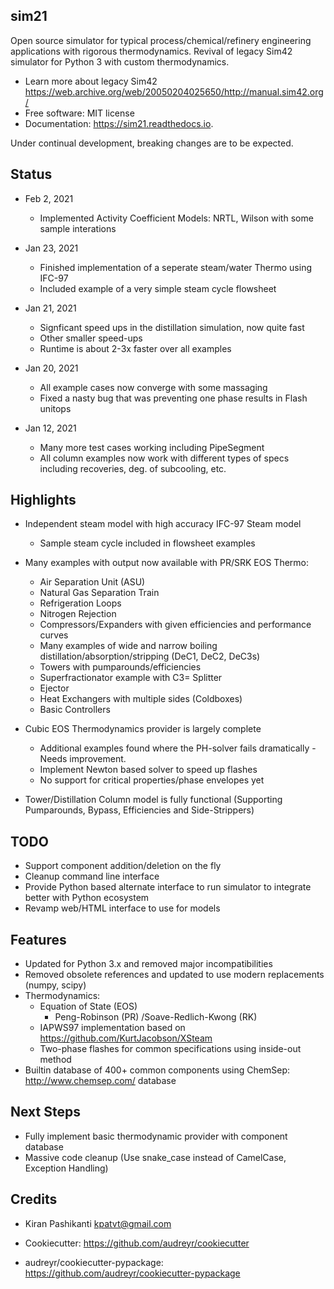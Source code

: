 sim21
-----
Open source simulator for typical process/chemical/refinery engineering applications with rigorous thermodynamics.
Revival of legacy Sim42 simulator for Python 3 with custom thermodynamics.

* Learn more about legacy Sim42 https://web.archive.org/web/20050204025650/http://manual.sim42.org/
* Free software: MIT license
* Documentation: https://sim21.readthedocs.io.

Under continual development, breaking changes are to be expected.

Status
------
* Feb 2, 2021
    * Implemented Activity Coefficient Models: NRTL, Wilson with some sample interations

* Jan 23, 2021
    * Finished implementation of a seperate steam/water Thermo using IFC-97
    * Included example of a very simple steam cycle flowsheet
* Jan 21, 2021
    * Signficant speed ups in the distillation simulation, now quite fast
    * Other smaller speed-ups
    * Runtime is about 2-3x faster over all examples

* Jan 20, 2021
    * All example cases now converge with some massaging
    * Fixed a nasty bug that was preventing one phase results in Flash unitops

* Jan 12, 2021
    * Many more test cases working including PipeSegment
    * All column examples now work with different types of specs including recoveries,
      deg. of subcooling, etc.

Highlights
----------
* Independent steam model with high accuracy IFC-97 Steam model
    * Sample steam cycle included in flowsheet examples

* Many examples with output now available with PR/SRK EOS Thermo:
    * Air Separation Unit (ASU)
    * Natural Gas Separation Train
    * Refrigeration Loops
    * Nitrogen Rejection
    * Compressors/Expanders with given efficiencies and performance curves
    * Many examples of wide and narrow boiling distillation/absorption/stripping (DeC1, DeC2, DeC3s)
    * Towers with pumparounds/efficiencies
    * Superfractionator example with C3= Splitter
    * Ejector
    * Heat Exchangers with multiple sides (Coldboxes)
    * Basic Controllers

* Cubic EOS Thermodynamics provider is largely complete
    * Additional examples found where the PH-solver fails dramatically - Needs improvement.
    * Implement Newton based solver to speed up flashes
    * No support for critical properties/phase envelopes yet

* Tower/Distillation Column model is fully functional (Supporting Pumparounds, Bypass, Efficiencies and Side-Strippers)

TODO
----

* Support component addition/deletion on the fly
* Cleanup command line interface
* Provide Python based alternate interface to run simulator to integrate better with Python ecosystem
* Revamp web/HTML interface to use for models

Features
--------

* Updated for Python 3.x and removed major incompatibilities
* Removed obsolete references and updated to use modern replacements (numpy, scipy)
* Thermodynamics:
    * Equation of State (EOS)
        * Peng-Robinson (PR) /Soave-Redlich-Kwong (RK)
    * IAPWS97 implementation based on https://github.com/KurtJacobson/XSteam
    * Two-phase flashes for common specifications using inside-out method
* Builtin database of 400+ common components using ChemSep: <http://www.chemsep.com/> database


Next Steps
----------

* Fully implement basic thermodynamic provider with component database
* Massive code cleanup (Use snake_case instead of CamelCase, Exception Handling)

Credits
-------

* Kiran Pashikanti <kpatvt@gmail.com>

* Cookiecutter: https://github.com/audreyr/cookiecutter
* audreyr/cookiecutter-pypackage: https://github.com/audreyr/cookiecutter-pypackage
